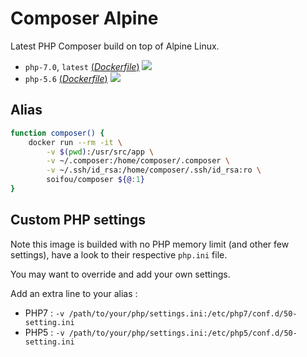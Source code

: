 # Composer Alpine
Latest PHP Composer build on top of Alpine Linux.

- `php-7.0`, `latest` [(*Dockerfile*)](https://github.com/soifou/composer/blob/php-7.0/Dockerfile) [![](https://images.microbadger.com/badges/image/soifou/composer:php-7.0.svg)](http://microbadger.com/images/soifou/composer "Get your own image badge on microbadger.com")
- `php-5.6` [(*Dockerfile*)](https://github.com/soifou/composer/blob/php-5.6/Dockerfile) [![](https://images.microbadger.com/badges/image/soifou/composer:php-5.6.svg)](http://microbadger.com/images/soifou/composer "Get your own image badge on microbadger.com")

## Alias
```sh
function composer() {
    docker run --rm -it \
        -v $(pwd):/usr/src/app \
        -v ~/.composer:/home/composer/.composer \
        -v ~/.ssh/id_rsa:/home/composer/.ssh/id_rsa:ro \
        soifou/composer ${@:1}
}
```

## Custom PHP settings
Note this image is builded with no PHP memory limit (and other few settings), have a look to their respective `php.ini` file.

You may want to override and add your own settings. 

Add an extra line to your alias : 
* PHP7 : `-v /path/to/your/php/settings.ini:/etc/php7/conf.d/50-setting.ini`
* PHP5 : `-v /path/to/your/php/settings.ini:/etc/php5/conf.d/50-setting.ini`
